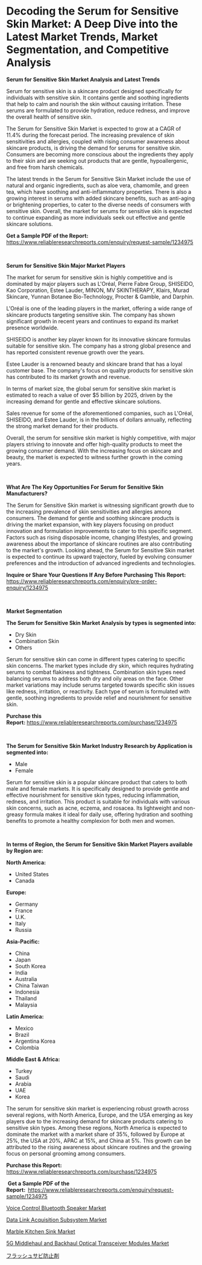 <p><h1>Decoding the Serum for Sensitive Skin Market: A Deep Dive into the Latest Market Trends, Market Segmentation, and Competitive Analysis</h1></p><p><strong>Serum for Sensitive Skin Market Analysis and Latest Trends</strong></p>
<p><p>Serum for sensitive skin is a skincare product designed specifically for individuals with sensitive skin. It contains gentle and soothing ingredients that help to calm and nourish the skin without causing irritation. These serums are formulated to provide hydration, reduce redness, and improve the overall health of sensitive skin.</p><p>The Serum for Sensitive Skin Market is expected to grow at a CAGR of 11.4% during the forecast period. The increasing prevalence of skin sensitivities and allergies, coupled with rising consumer awareness about skincare products, is driving the demand for serums for sensitive skin. Consumers are becoming more conscious about the ingredients they apply to their skin and are seeking out products that are gentle, hypoallergenic, and free from harsh chemicals.</p><p>The latest trends in the Serum for Sensitive Skin Market include the use of natural and organic ingredients, such as aloe vera, chamomile, and green tea, which have soothing and anti-inflammatory properties. There is also a growing interest in serums with added skincare benefits, such as anti-aging or brightening properties, to cater to the diverse needs of consumers with sensitive skin. Overall, the market for serums for sensitive skin is expected to continue expanding as more individuals seek out effective and gentle skincare solutions.</p></p>
<p><strong>Get a Sample PDF of the Report:&nbsp;</strong> <a href="https://www.reliableresearchreports.com/enquiry/request-sample/1234975">https://www.reliableresearchreports.com/enquiry/request-sample/1234975</a></p>
<p>&nbsp;</p>
<p><strong>Serum for Sensitive Skin Major Market Players</strong></p>
<p><p>The market for serum for sensitive skin is highly competitive and is dominated by major players such as L'Oréal, Pierre Fabre Group, SHISEIDO, Kao Corporation, Estee Lauder, MINON, MV SKINTHERAPY, Klairs, Murad Skincare, Yunnan Botanee Bio-Technology, Procter & Gamble, and Darphin.</p><p>L'Oréal is one of the leading players in the market, offering a wide range of skincare products targeting sensitive skin. The company has shown significant growth in recent years and continues to expand its market presence worldwide.</p><p>SHISEIDO is another key player known for its innovative skincare formulas suitable for sensitive skin. The company has a strong global presence and has reported consistent revenue growth over the years.</p><p>Estee Lauder is a renowned beauty and skincare brand that has a loyal customer base. The company's focus on quality products for sensitive skin has contributed to its market growth and revenue.</p><p>In terms of market size, the global serum for sensitive skin market is estimated to reach a value of over $5 billion by 2025, driven by the increasing demand for gentle and effective skincare solutions.</p><p>Sales revenue for some of the aforementioned companies, such as L'Oréal, SHISEIDO, and Estee Lauder, is in the billions of dollars annually, reflecting the strong market demand for their products.</p><p>Overall, the serum for sensitive skin market is highly competitive, with major players striving to innovate and offer high-quality products to meet the growing consumer demand. With the increasing focus on skincare and beauty, the market is expected to witness further growth in the coming years.</p></p>
<p>&nbsp;</p>
<p><strong>What Are The Key Opportunities For Serum for Sensitive Skin Manufacturers?</strong></p>
<p><p>The Serum for Sensitive Skin market is witnessing significant growth due to the increasing prevalence of skin sensitivities and allergies among consumers. The demand for gentle and soothing skincare products is driving the market expansion, with key players focusing on product innovation and formulation improvements to cater to this specific segment. Factors such as rising disposable income, changing lifestyles, and growing awareness about the importance of skincare routines are also contributing to the market's growth. Looking ahead, the Serum for Sensitive Skin market is expected to continue its upward trajectory, fueled by evolving consumer preferences and the introduction of advanced ingredients and technologies.</p></p>
<p><strong>Inquire or Share Your Questions If Any Before Purchasing This Report:</strong> <a href="https://www.reliableresearchreports.com/enquiry/pre-order-enquiry/1234975">https://www.reliableresearchreports.com/enquiry/pre-order-enquiry/1234975</a></p>
<p>&nbsp;</p>
<p><strong>Market Segmentation</strong></p>
<p><strong>The Serum for Sensitive Skin Market Analysis by types is segmented into:</strong></p>
<p><ul><li>Dry Skin</li><li>Combination Skin</li><li>Others</li></ul></p>
<p><p>Serum for sensitive skin can come in different types catering to specific skin concerns. The market types include dry skin, which requires hydrating serums to combat flakiness and tightness. Combination skin types need balancing serums to address both dry and oily areas on the face. Other market variations may include serums targeted towards specific skin issues like redness, irritation, or reactivity. Each type of serum is formulated with gentle, soothing ingredients to provide relief and nourishment for sensitive skin.</p></p>
<p><strong>Purchase this Report:&nbsp;</strong><a href="https://www.reliableresearchreports.com/purchase/1234975">https://www.reliableresearchreports.com/purchase/1234975</a></p>
<p>&nbsp;</p>
<p><strong>The Serum for Sensitive Skin Market Industry Research by Application is segmented into:</strong></p>
<p><ul><li>Male</li><li>Female</li></ul></p>
<p><p>Serum for sensitive skin is a popular skincare product that caters to both male and female markets. It is specifically designed to provide gentle and effective nourishment for sensitive skin types, reducing inflammation, redness, and irritation. This product is suitable for individuals with various skin concerns, such as acne, eczema, and rosacea. Its lightweight and non-greasy formula makes it ideal for daily use, offering hydration and soothing benefits to promote a healthy complexion for both men and women.</p></p>
<p>&nbsp;</p>
<p><strong>In terms of Region, the Serum for Sensitive Skin Market Players available by Region are:</strong></p>
<p>
    <p> <strong> North America: </strong>
        <ul>
            <li>United States</li>
            <li>Canada</li>
        </ul>
        </p> 
    <p> <strong> Europe: </strong>
        <ul>
            <li>Germany</li>
            <li>France</li>
            <li>U.K.</li>
            <li>Italy</li>
            <li>Russia</li>
        </ul>
        </p> 
    <p> <strong> Asia-Pacific: </strong>
        <ul>
            <li>China</li>
            <li>Japan</li>
            <li>South Korea</li>
            <li>India</li>
            <li>Australia</li>
            <li>China Taiwan</li>
            <li>Indonesia</li>
            <li>Thailand</li>
            <li>Malaysia</li>
        </ul>
        </p> 
    <p> <strong> Latin America: </strong>
        <ul>
            <li>Mexico</li>
            <li>Brazil</li>
            <li>Argentina Korea</li>
            <li>Colombia</li>
        </ul>
        </p> 
    <p> <strong> Middle East & Africa: </strong>
        <ul>
            <li>Turkey</li>
            <li>Saudi</li>
            <li>Arabia</li>
            <li>UAE</li>
            <li>Korea</li>
        </ul>
    </p>
    </p>
<p><p>The serum for sensitive skin market is experiencing robust growth across several regions, with North America, Europe, and the USA emerging as key players due to the increasing demand for skincare products catering to sensitive skin types. Among these regions, North America is expected to dominate the market with a market share of 35%, followed by Europe at 25%, the USA at 20%, APAC at 15%, and China at 5%. This growth can be attributed to the rising awareness about skincare routines and the growing focus on personal grooming among consumers.</p></p>
<p><strong>Purchase this Report: </strong><a href="https://www.reliableresearchreports.com/purchase/1234975">https://www.reliableresearchreports.com/purchase/1234975</a></p>
<p>&nbsp;<strong>Get a Sample PDF of the Report:&nbsp;&nbsp;</strong><a href="https://www.reliableresearchreports.com/enquiry/request-sample/1234975">https://www.reliableresearchreports.com/enquiry/request-sample/1234975</a></p>
<p><strong></strong></p>
<p><p><a href="https://github.com/okotobwrhuteie/Market-Research-Report-List-1/blob/main/voice-control-bluetooth-speaker-market.md">Voice Control Bluetooth Speaker Market</a></p><p><a href="https://issuu.com/reportprime-2/docs/data-link-acquisition-subsystem-market-size-2030.p">Data Link Acquisition Subsystem Market</a></p><p><a href="https://github.com/myacatherineblakecaczo9vcsw/Market-Research-Report-List-1/blob/main/marble-kitchen-sink-market.md">Marble Kitchen Sink Market</a></p><p><a href="https://issuu.com/reportprime-2/docs/5g-middlehaul-and-backhaul-optical-transceiver-mod">5G Middlehaul and Backhaul Optical Transceiver Modules Market</a></p><p><a href="https://github.com/ycmtqqhvk3273/Market-Research-Report-List-1/blob/main/55075003541.md">フラッシュサビ防止剤</a></p></p>